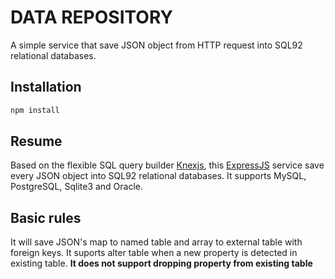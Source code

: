 # DATA REPOSITORY

A simple service that save JSON object from HTTP request into SQL92 relational databases.

## Installation

```sh
npm install
```

## Resume

Based on the flexible SQL query builder [Knexjs](https://github.com/tgriesser/knex), this [ExpressJS](http://expressjs.com/) service save every JSON object into SQL92 relational databases. It supports MySQL, PostgreSQL, Sqlite3 and Oracle.

## Basic rules

It will save JSON's map to named table and array to external table with foreign keys. 
It suports alter table when a new property is detected in existing table. 
**It does not support dropping property from existing table**
